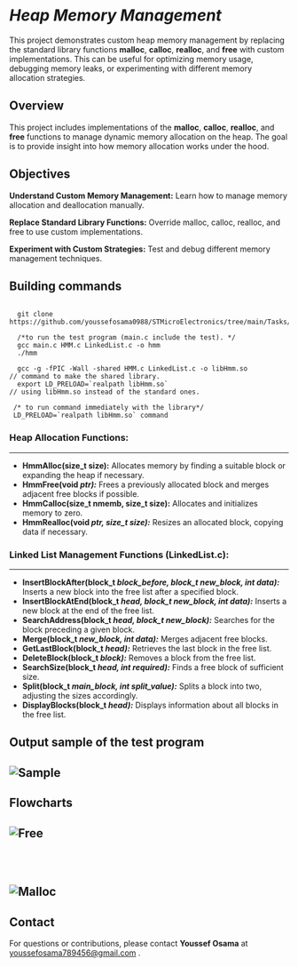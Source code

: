 # *Heap Memory Management*
 This project demonstrates custom heap memory management by replacing the standard library functions **malloc**, **calloc**, **realloc**, and **free** with custom implementations. This can be useful for optimizing memory usage, debugging memory leaks, or experimenting with different memory allocation strategies.
 
## Overview
This project includes implementations of the **malloc**, **calloc**, **realloc**, and **free** functions to manage dynamic memory allocation on the heap. The goal is to provide insight into how memory allocation works under the hood.

## Objectives

   **Understand Custom Memory Management:** Learn how to manage memory allocation and deallocation manually.
   
   **Replace Standard Library Functions:** Override malloc, calloc, realloc, and free to use custom implementations.
   
   **Experiment with Custom Strategies:** Test and debug different memory management techniques.
<br>
## Building commands 
```

  git clone https://github.com/youssefosama0988/STMicroElectronics/tree/main/Tasks/HeapMemoryManahment_phase2

  /*to run the test program (main.c include the test). */
  gcc main.c HMM.c LinkedList.c -o hmm
  ./hmm                                 

  gcc -g -fPIC -Wall -shared HMM.c LinkedList.c -o libHmm.so             // command to make the shared library.
  export LD_PRELOAD=`realpath libHmm.so`                                 // using libHmm.so instead of the standard ones.

 /* to run command immediately with the library*/
 LD_PRELOAD=`realpath libHmm.so` command

```
### Heap Allocation Functions:
---------------------------------
 - **HmmAlloc(size_t size):** Allocates memory by finding a suitable block or expanding the heap if necessary.
 - **HmmFree(void *ptr):*** Frees a previously allocated block and merges adjacent free blocks if possible.
 - **HmmCalloc(size_t nmemb, size_t size):** Allocates and initializes memory to zero.
 - **HmmRealloc(void *ptr, size_t size):*** Resizes an allocated block, copying data if necessary.
   
### Linked List Management Functions (LinkedList.c):
----------------------------------
- **InsertBlockAfter(block_t *block_before, block_t *new_block, int data):****  Inserts a new block into the free list after a specified block.
- **InsertBlockAtEnd(block_t *head, block_t *new_block, int data):**** Inserts a new block at the end of the free list.
- **SearchAddress(block_t *head, block_t *new_block):**** Searches for the block preceding a given block.
- **Merge(block_t *new_block, int data):*** Merges adjacent free blocks.
- **GetLastBlock(block_t *head):*** Retrieves the last block in the free list.
- **DeleteBlock(block_t *block):*** Removes a block from the free list.
- **SearchSize(block_t *head, int required):*** Finds a free block of sufficient size.
- **Split(block_t *main_block, int split_value):*** Splits a block into two, adjusting the sizes accordingly.
- **DisplayBlocks(block_t *head):*** Displays information about all blocks in the free list.
  <br>
## Output sample of the test program
![Sample](https://github.com/user-attachments/assets/e6fa6533-9ce6-4c97-985d-f4256b7c1035)
---------------

## Flowcharts


![Free](https://github.com/user-attachments/assets/eb8b0c80-3bbb-4470-aa10-bcb0bf8cf0c4)
---------------
<br>
<br>

![Malloc](https://github.com/user-attachments/assets/b176e74d-1242-4675-ac29-b9b9f4574127)
---------------

## Contact

For questions or contributions, please contact **Youssef Osama** at youssefosama789456@gmail.com .
